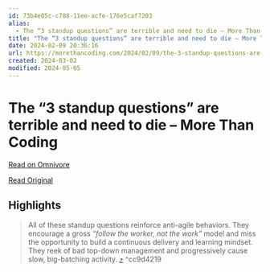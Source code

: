 ```yaml
---
id: 73b4e05c-c788-11ee-acfe-176e5caf7203
alias:
  - The “3 standup questions” are terrible and need to die – More Than Coding
title: "The “3 standup questions” are terrible and need to die – More Than Coding"
date: 2024-02-09 20:36:16
url: https://morethancoding.com/2024/02/09/the-3-standup-questions-are-terrible-and-need-to-die/
created: 2024-03-02
modified: 2024-05-05
---
```


# The “3 standup questions” are terrible and need to die – More Than Coding

[Read on Omnivore](https://omnivore.app/me/the-3-standup-questions-are-terrible-and-need-to-die-more-than-c-18d8f85f1b6)

[Read Original](https://morethancoding.com/2024/02/09/the-3-standup-questions-are-terrible-and-need-to-die/)

## Highlights

> All of these standup questions reinforce anti-agile behaviors. They encourage a gross _“follow the worker, not the work”_ model and miss the opportunity to build a continuous delivery and learning mindset. They reek of bad top-down management and progressively cause slow, big-batching activity. [⤴️](https://omnivore.app/me/the-3-standup-questions-are-terrible-and-need-to-die-more-than-c-18d8f85f1b6#cc9d4219-3642-42f7-9dd8-fe38e1700ae7)  ^cc9d4219

